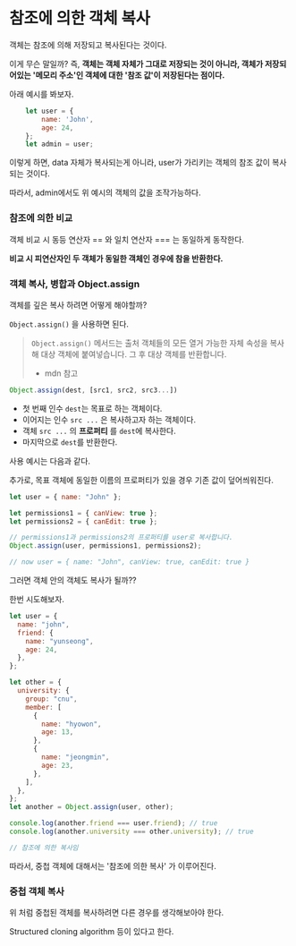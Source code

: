 # 참조에 의한 객체 복사
객체는 참조에 의해 저장되고 복사된다는 것이다.

이게 무슨 말일까? 즉, **객체는 객체 자체가 그대로 저장되는 것이 아니라, 객체가 저장되어있는 '메모리 주소'인 객체에 대한 '참조 값'이 저장된다는 점이다.**

아래 예시를 봐보자.
```javascript
    let user = {
        name: 'John',
        age: 24,
    };
    let admin = user;
```

이렇게 하면, data 자체가 복사되는게 아니라, user가 가리키는 객체의 참조 값이 복사되는 것이다.

따라서, admin에서도 위 예시의 객체의 값을 조작가능하다.

### 참조에 의한 비교

객체 비교 시 동등 연산자 == 와 일치 연산자 === 는 동일하게 동작한다.

**비교 시 피연산자인 두 객체가 동일한 객체인 경우에 참을 반환한다.**

### 객체 복사, 병합과 Object.assign
객체를 깊은 복사 하려면 어떻게 해야할까?

`Object.assign()` 을 사용하면 된다.

> `Object.assign()` 메서드는 출처 객체들의 모든 열거 가능한 자체 속성을 복사해 대상 객체에 붙여넣습니다. 그 후 대상 객체를 반환합니다.
> - mdn 참고
```javascript
Object.assign(dest, [src1, src2, src3...])
```
- 첫 번째 인수 `dest`는 목표로 하는 객체이다.
- 이어지는 인수 `src ...` 은 복사하고자 하는 객체이다.
- 객체 `src ...` 의 **프로퍼티** 를 `dest`에 복사한다.
- 마지막으로 `dest`를 반환한다.

사용 예시는 다음과 같다.

추가로, 목표 객체에 동일한 이름의 프로퍼티가 있을 경우 기존 값이 덮어씌워진다.
```javascript
let user = { name: "John" };

let permissions1 = { canView: true };
let permissions2 = { canEdit: true };

// permissions1과 permissions2의 프로퍼티를 user로 복사합니다.
Object.assign(user, permissions1, permissions2);

// now user = { name: "John", canView: true, canEdit: true }
```
그러면 객체 안의 객체도 복사가 될까??

한번 시도해보자.

```javascript
let user = {
  name: "john",
  friend: {
    name: "yunseong",
    age: 24,
  },
};

let other = {
  university: {
    group: "cnu",
    member: [
      {
        name: "hyowon",
        age: 13,
      },
      {
        name: "jeongmin",
        age: 23,
      },
    ],
  },
};
let another = Object.assign(user, other);

console.log(another.friend === user.friend); // true
console.log(another.university === other.university); // true

// 참조에 의한 복사임
``` 

따라서, 중첩 객체에 대해서는 '참조에 의한 복사' 가 이루어진다.

### 중첩 객체 복사

위 처럼 중첩된 객체를 복사하려면 다른 경우를 생각해보아야 한다.

Structured cloning algorithm 등이 있다고 한다.
